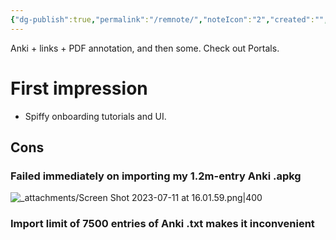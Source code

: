 ```yaml
---
{"dg-publish":true,"permalink":"/remnote/","noteIcon":"2","created":"","updated":""}
---
```


Anki + links + PDF annotation, and then some. Check out Portals.

# First impression
- Spiffy onboarding tutorials and UI.

## Cons

### Failed immediately on importing my 1.2m-entry Anki .apkg


![_attachments/Screen Shot 2023-07-11 at 16.01.59.png|400](/img/user/_attachments/Screen%20Shot%202023-07-11%20at%2016.01.59.png)

### Import limit of 7500 entries of Anki .txt makes it inconvenient